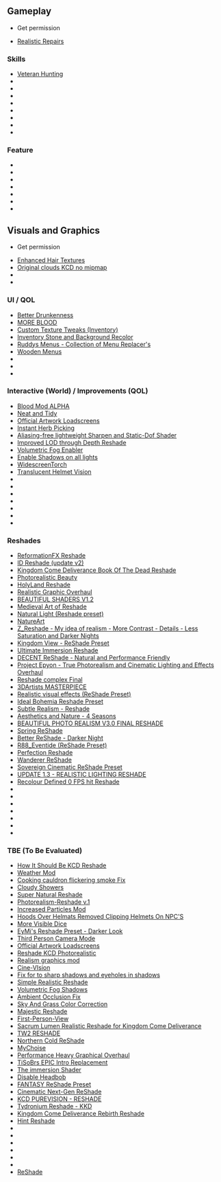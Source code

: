 



## Gameplay

- Get permission
* [Realistic Repairs](https://www.nexusmods.com/kingdomcomedeliverance/mods/1842?tab=description)


### Skills

* [Veteran Hunting](https://www.nexusmods.com/kingdomcomedeliverance/mods/1990)
* []()
* []()
* []()
* []()
* []()
* []()
* []()
* []()


### Feature
* []()
* []()
* []()
* []()
* []()
* []()
* []()



## Visuals and Graphics

- Get permission
* [Enhanced Hair Textures](https://www.nexusmods.com/kingdomcomedeliverance/mods/922)
* [Original clouds KCD no mipmap](https://www.nexusmods.com/kingdomcomedeliverance/mods/879)
* []()
* []()

### UI / QOL

* [Better Drunkenness](https://www.nexusmods.com/kingdomcomedeliverance/mods/1225)
* [MORE BLOOD](https://www.nexusmods.com/kingdomcomedeliverance/mods/1045)
* [Custom Texture Tweaks (Inventory)](https://www.nexusmods.com/kingdomcomedeliverance/mods/851)
* [Inventory Stone and Background Recolor](https://www.nexusmods.com/kingdomcomedeliverance/mods/848)
* [Ruddys Menus - Collection of Menu Replacer's](https://www.nexusmods.com/kingdomcomedeliverance/mods/347)
* [Wooden Menus](https://www.nexusmods.com/kingdomcomedeliverance/mods/341)
* []()
* []()
* []()

### Interactive (World) / Improvements (QOL)

* [Blood Mod ALPHA](https://www.nexusmods.com/kingdomcomedeliverance/mods/681)
* [Neat and Tidy](https://www.nexusmods.com/kingdomcomedeliverance/mods/653)
* [Official Artwork Loadscreens](https://www.nexusmods.com/kingdomcomedeliverance/mods/531)
* [Instant Herb Picking](https://www.nexusmods.com/kingdomcomedeliverance/mods/367)
* [Aliasing-free lightweight Sharpen and Static-Dof Shader](https://www.nexusmods.com/kingdomcomedeliverance/mods/279)
* [Improved LOD through Depth Reshade](https://www.nexusmods.com/kingdomcomedeliverance/mods/258)
* [Volumetric Fog Enabler](https://www.nexusmods.com/kingdomcomedeliverance/mods/19)
* [Enable Shadows on all lights](https://www.nexusmods.com/kingdomcomedeliverance/mods/65)
* [WidescreenTorch](https://www.nexusmods.com/kingdomcomedeliverance/mods/63)
* [Translucent Helmet Vision](https://www.nexusmods.com/kingdomcomedeliverance/mods/165)
* []()
* []()
* []()
* []()
* []()
* []()
* []()

### Reshades

* [ReformationFX Reshade](https://www.nexusmods.com/kingdomcomedeliverance/mods/1080)
* [ID Reshade (update v2)](https://www.nexusmods.com/kingdomcomedeliverance/mods/1012)
* [Kingdom Come Deliverance Book Of The Dead Reshade](https://www.nexusmods.com/kingdomcomedeliverance/mods/956)
* [Photorealistic Beauty](https://www.nexusmods.com/kingdomcomedeliverance/mods/930)
* [HolyLand Reshade](https://www.nexusmods.com/kingdomcomedeliverance/mods/785)
* [Realistic Graphic Overhaul](https://www.nexusmods.com/kingdomcomedeliverance/mods/626)
* [BEAUTIFUL SHADERS V1.2](https://www.nexusmods.com/kingdomcomedeliverance/mods/427)
* [Medieval Art of Reshade](https://www.nexusmods.com/kingdomcomedeliverance/mods/358)
* [Natural Light (Reshade preset)](https://www.nexusmods.com/kingdomcomedeliverance/mods/264)
* [NatureArt](https://www.nexusmods.com/kingdomcomedeliverance/mods/255)
* [Z_Reshade - My idea of realism - More Contrast - Details - Less Saturation and Darker Nights](https://www.nexusmods.com/kingdomcomedeliverance/mods/237)
* [Kingdom View - ReShade Preset](https://www.nexusmods.com/kingdomcomedeliverance/mods/232)
* [Ultimate Immersion Reshade](https://www.nexusmods.com/kingdomcomedeliverance/mods/46)
* [DECENT ReShade - Natural and Performance Friendly](https://www.nexusmods.com/kingdomcomedeliverance/mods/179)
* [Project Epyon - True Photorealism and Cinematic Lighting and Effects Overhaul](https://www.nexusmods.com/kingdomcomedeliverance/mods/175)
* [Reshade complex Final](https://www.nexusmods.com/kingdomcomedeliverance/mods/170)
* [3DArtists MASTERPIECE](https://www.nexusmods.com/kingdomcomedeliverance/mods/163)
* [Realistic visual effects (ReShade Preset)](https://www.nexusmods.com/kingdomcomedeliverance/mods/152)
* [Ideal Bohemia Reshade Preset](https://www.nexusmods.com/kingdomcomedeliverance/mods/145)
* [Subtle Realism - Reshade](https://www.nexusmods.com/kingdomcomedeliverance/mods/137)
* [Aesthetics and Nature - 4 Seasons](https://www.nexusmods.com/kingdomcomedeliverance/mods/135)
* [BEAUTIFUL PHOTO REALISM V3.0 FINAL RESHADE](https://www.nexusmods.com/kingdomcomedeliverance/mods/132)
* [Spring ReShade](https://www.nexusmods.com/kingdomcomedeliverance/mods/102)
* [Better ReShade - Darker Night](https://www.nexusmods.com/kingdomcomedeliverance/mods/100)
* [R88_Eventide (ReShade Preset)](https://www.nexusmods.com/kingdomcomedeliverance/mods/95)
* [Perfection Reshade](https://www.nexusmods.com/kingdomcomedeliverance/mods/68)
* [Wanderer ReShade](https://www.nexusmods.com/kingdomcomedeliverance/mods/60)
* [Sovereign Cinematic ReShade Preset](https://www.nexusmods.com/kingdomcomedeliverance/mods/54)
* [UPDATE 1.3 - REALISTIC LIGHTING RESHADE](https://www.nexusmods.com/kingdomcomedeliverance/mods/42)
* [Recolour Defined 0 FPS hit Reshade](https://www.nexusmods.com/kingdomcomedeliverance/mods/22)
* []()
* []()
* []()
* []()
* []()
* []()
* []()


### TBE (To Be Evaluated)

* [How It Should Be KCD Reshade](https://www.nexusmods.com/kingdomcomedeliverance/mods/1241)
* [Weather Mod](https://www.nexusmods.com/kingdomcomedeliverance/mods/1193)
* [Cooking cauldron flickering smoke Fix](https://www.nexusmods.com/kingdomcomedeliverance/mods/1177)
* [Cloudy Showers](https://www.nexusmods.com/kingdomcomedeliverance/mods/1067)
* [Super Natural Reshade](https://www.nexusmods.com/kingdomcomedeliverance/mods/975)
* [Photorealism-Reshade v.1](https://www.nexusmods.com/kingdomcomedeliverance/mods/839)
* [Increased Particles Mod](https://www.nexusmods.com/kingdomcomedeliverance/mods/789)
* [Hoods Over Helmats Removed Clipping Helmets On NPC'S](https://www.nexusmods.com/kingdomcomedeliverance/mods/771)
* [More Visible Dice](https://www.nexusmods.com/kingdomcomedeliverance/mods/611)
* [EyMi's Reshade Preset - Darker Look](https://www.nexusmods.com/kingdomcomedeliverance/mods/555)
* [Third Person Camera Mode](https://www.nexusmods.com/kingdomcomedeliverance/mods/532)
* [Official Artwork Loadscreens](https://www.nexusmods.com/kingdomcomedeliverance/mods/531)
* [Reshade KCD Photorealistic](https://www.nexusmods.com/kingdomcomedeliverance/mods/468)
* [Realism graphics mod](https://www.nexusmods.com/kingdomcomedeliverance/mods/445)
* [Cine-VIsion](https://www.nexusmods.com/kingdomcomedeliverance/mods/424)
* [Fix for to sharp shadows and eyeholes in shadows](https://www.nexusmods.com/kingdomcomedeliverance/mods/419)
* [Simple Realistic Reshade](https://www.nexusmods.com/kingdomcomedeliverance/mods/405)
* [Volumetric Fog Shadows](https://www.nexusmods.com/kingdomcomedeliverance/mods/800)
* [Ambient Occlusion Fix](https://www.nexusmods.com/kingdomcomedeliverance/mods/387)
* [Sky And Grass Color Correction](https://www.nexusmods.com/kingdomcomedeliverance/mods/392)
* [Majestic Reshade](https://www.nexusmods.com/kingdomcomedeliverance/mods/371)
* [First-Person-View](https://www.nexusmods.com/kingdomcomedeliverance/mods/370)
* [Sacrum Lumen Realistic Reshade for Kingdom Come Deliverance](https://www.nexusmods.com/kingdomcomedeliverance/mods/282)
* [TW2 RESHADE](https://www.nexusmods.com/kingdomcomedeliverance/mods/245)
* [Northern Cold ReShade](https://www.nexusmods.com/kingdomcomedeliverance/mods/223)
* [MyChoise](https://www.nexusmods.com/kingdomcomedeliverance/mods/217)
* [Performance Heavy Graphical Overhaul](https://www.nexusmods.com/kingdomcomedeliverance/mods/194)
* [TiSoBrs EPIC Intro Replacement](https://www.nexusmods.com/kingdomcomedeliverance/mods/196)
* [The immersion Shader](https://www.nexusmods.com/kingdomcomedeliverance/mods/190)
* [Disable Headbob](https://www.nexusmods.com/kingdomcomedeliverance/mods/594)
* [FANTASY ReShade Preset](https://www.nexusmods.com/kingdomcomedeliverance/mods/69)
* [Cinematic Next-Gen ReShade](https://www.nexusmods.com/kingdomcomedeliverance/mods/59)
* [KCD PUREVISION - RESHADE](https://www.nexusmods.com/kingdomcomedeliverance/mods/52)
* [Tydronium Reshade - KKD](https://www.nexusmods.com/kingdomcomedeliverance/mods/44)
* [Kingdom Come Deliverance Rebirth Reshade](https://www.nexusmods.com/kingdomcomedeliverance/mods/33)
* [Hint Reshade](https://www.nexusmods.com/kingdomcomedeliverance/mods/14)
* []()
* []()
* []()
* []()
* []()
* []()
* [ReShade](https://reshade.me)